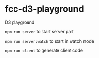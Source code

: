 # fcc-d3-playground
D3 playground

`npm run server` to start server part

`npm run server:watch` to start in watch mode

`npm run client` to generate client code
